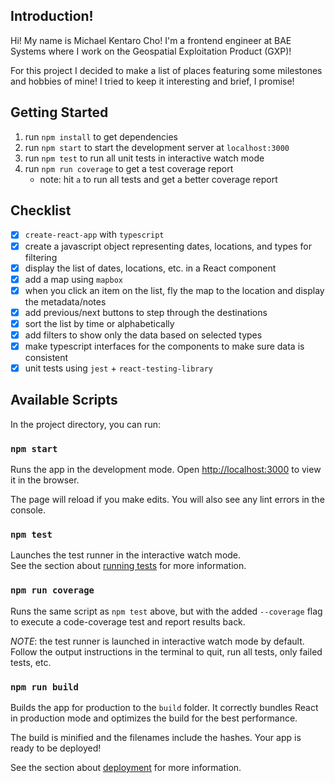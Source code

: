 ## Introduction!

Hi! My name is Michael Kentaro Cho! I'm a frontend engineer at BAE Systems where I work on the Geospatial Exploitation Product (GXP)!

For this project I decided to make a list of places featuring some milestones and hobbies of mine! I tried to keep it interesting and brief, I promise!

## Getting Started

1. run `npm install` to get dependencies
2. run `npm start` to start the development server at `localhost:3000`
3. run `npm test` to run all unit tests in interactive watch mode
4. run `npm run coverage` to get a test coverage report
    - note: hit `a` to run all tests and get a better coverage report

## Checklist

-   [x] `create-react-app` with `typescript`
-   [x] create a javascript object representing dates, locations, and types for filtering
-   [x] display the list of dates, locations, etc. in a React component
-   [x] add a map using `mapbox`
-   [x] when you click an item on the list, fly the map to the location and display the metadata/notes
-   [x] add previous/next buttons to step through the destinations
-   [x] sort the list by time or alphabetically
-   [x] add filters to show only the data based on selected types
-   [x] make typescript interfaces for the components to make sure data is consistent
-   [x] unit tests using `jest` + `react-testing-library`

## Available Scripts

In the project directory, you can run:

### `npm start`

Runs the app in the development mode.
Open [http://localhost:3000](http://localhost:3000) to view it in the browser.

The page will reload if you make edits.
You will also see any lint errors in the console.

### `npm test`

Launches the test runner in the interactive watch mode.\
See the section about [running tests](https://facebook.github.io/create-react-app/docs/running-tests) for more information.

### `npm run coverage`

Runs the same script as `npm test` above, but with the added `--coverage` flag to execute a code-coverage test and report results back.

_NOTE_: the test runner is launched in interactive watch mode by default. Follow the output instructions in the terminal to quit, run all tests, only failed tests, etc.

### `npm run build`

Builds the app for production to the `build` folder.
It correctly bundles React in production mode and optimizes the build for the best performance.

The build is minified and the filenames include the hashes.
Your app is ready to be deployed!

See the section about [deployment](https://facebook.github.io/create-react-app/docs/deployment) for more information.
